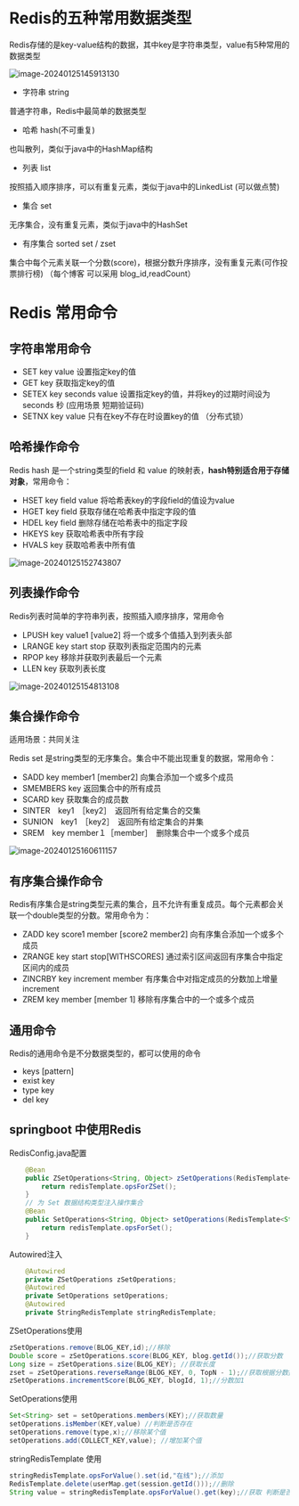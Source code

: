 # Redis的五种常用数据类型

Redis存储的是key-value结构的数据，其中key是字符串类型，value有5种常用的数据类型

![image-20240125145913130](C:\Users\wcf\AppData\Roaming\Typora\typora-user-images\image-20240125145913130.png)

- 字符串 string 

普通字符串，Redis中最简单的数据类型

- 哈希 hash(不可重复)

也叫散列，类似于java中的HashMap结构

- 列表 list 

按照插入顺序排序，可以有重复元素，类似于java中的LinkedList (可以做点赞)

- 集合 set

无序集合，没有重复元素，类似于java中的HashSet

- 有序集合 sorted set / zset

集合中每个元素关联一个分数(score)，根据分数升序排序，没有重复元素(可作投票排行榜)   （每个博客 可以采用 blog_id,readCount）

  

# Redis 常用命令

## 字符串常用命令

- SET key value 设置指定key的值
- GET key 获取指定key的值
- SETEX key seconds value 设置指定key的值，并将key的过期时间设为seconds 秒 (应用场景 短期验证码)
- SETNX key value 只有在key不存在时设置key的值 （分布式锁）

## 哈希操作命令

Redis hash 是一个string类型的field 和 value 的映射表，**hash特别适合用于存储对象**，常用命令：

- HSET key field value 将哈希表key的字段field的值设为value
- HGET key field 获取存储在哈希表中指定字段的值
- HDEL key field 删除存储在哈希表中的指定字段
- HKEYS key 获取哈希表中所有字段
- HVALS key 获取哈希表中所有值

![image-20240125152743807](C:\Users\wcf\AppData\Roaming\Typora\typora-user-images\image-20240125152743807.png)

## 列表操作命令

Redis列表时简单的字符串列表，按照插入顺序排序，常用命令

- LPUSH key value1 [value2]  将一个或多个值插入到列表头部
- LRANGE key start stop 获取列表指定范围内的元素
- RPOP key 移除并获取列表最后一个元素
- LLEN key 获取列表长度

![image-20240125154813108](C:\Users\wcf\AppData\Roaming\Typora\typora-user-images\image-20240125154813108.png)

## 集合操作命令

适用场景：共同关注

Redis set 是string类型的无序集合。集合中不能出现重复的数据，常用命令：

- SADD key member1 [member2] 向集合添加一个或多个成员
- SMEMBERS key 返回集合中的所有成员
- SCARD key 获取集合的成员数
- SINTER　key1　［key2］　返回所有给定集合的交集
- SUNION　key1　［key2］　返回所有给定集合的并集
- SREM　key  ｍember１［member］　删除集合中一个或多个成员

![image-20240125160611157](C:\Users\wcf\AppData\Roaming\Typora\typora-user-images\image-20240125160611157.png)

## 有序集合操作命令

Redis有序集合是string类型元素的集合，且不允许有重复成员。每个元素都会关联一个double类型的分数。常用命令为：

- ZADD key score1 member [score2 member2] 向有序集合添加一个或多个成员 
- ZRANGE key start stop[WITHSCORES] 通过索引区间返回有序集合中指定区间内的成员
- ZINCRBY key increment member 有序集合中对指定成员的分数加上增量increment
- ZREM key member [member 1] 移除有序集合中的一个或多个成员

## 通用命令

Redis的通用命令是不分数据类型的，都可以使用的命令

- keys [pattern]
- exist key
- type key
- del key

## springboot 中使用Redis

RedisConfig.java配置

~~~java
    @Bean
    public ZSetOperations<String, Object> zSetOperations(RedisTemplate<String, Object> redisTemplate) {
        return redisTemplate.opsForZSet();
    }
    // 为 Set 数据结构类型注入操作集合
    @Bean
    public SetOperations<String, Object> setOperations(RedisTemplate<String, Object> redisTemplate) {
        return redisTemplate.opsForSet();
    }
~~~

Autowired注入

~~~java
    @Autowired
    private ZSetOperations zSetOperations;
    @Autowired
    private SetOperations setOperations;
    @Autowired
    private StringRedisTemplate stringRedisTemplate;
~~~

ZSetOperations使用

~~~java
zSetOperations.remove(BLOG_KEY,id);//移除
Double score = zSetOperations.score(BLOG_KEY, blog.getId());//获取分数
Long size = zSetOperations.size(BLOG_KEY); //获取长度
zset = zSetOperations.reverseRange(BLOG_KEY, 0, TopN - 1);//获取根据分数排行
zSetOperations.incrementScore(BLOG_KEY, blogId, 1);//分数加1
~~~

SetOperations使用

~~~java
Set<String> set = setOperations.members(KEY);//获取数量
setOperations.isMember(KEY,value) //判断是否存在
setOperations.remove(type,x);//移除某个值
setOperations.add(COLLECT_KEY,value); //增加某个值
~~~

stringRedisTemplate 使用

~~~java
stringRedisTemplate.opsForValue().set(id,"在线");//添加
RedisTemplate.delete(userMap.get(session.getId()));//删除
String value = stringRedisTemplate.opsForValue().get(key);//获取 判断是否能获取到
~~~




